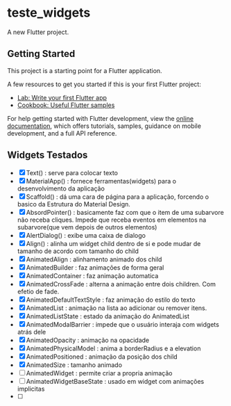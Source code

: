 # teste_widgets

A new Flutter project.

## Getting Started

This project is a starting point for a Flutter application.

A few resources to get you started if this is your first Flutter project:

- [Lab: Write your first Flutter app](https://docs.flutter.dev/get-started/codelab)
- [Cookbook: Useful Flutter samples](https://docs.flutter.dev/cookbook)

For help getting started with Flutter development, view the
[online documentation](https://docs.flutter.dev/), which offers tutorials,
samples, guidance on mobile development, and a full API reference.

## Widgets Testados

- [x] Text() : serve para colocar texto
- [x] MaterialApp() : fornece ferramentas(widgets) para o desenvolvimento da aplicação
- [x] Scaffold() : dá uma cara de página para a aplicação, forcendo o basico da Estrutura do Material Design.
- [x] AbsordPointer() : basicamente faz com que o item de uma subarvore não receba cliques. Impede que receba eventos em elementos na subarvore(que vem depois de outros elementos)
- [x] AlertDialog() : exibe uma caixa de dialogo
- [x] Align() : alinha um widget child dentro de si e pode mudar de tamanho de acordo com tamanho do child
- [x] AnimatedAlign : alinhamento animado dos child
- [x] AnimatedBuilder : faz animações de forma geral
- [x] AnimatedContainer : faz animação automatica
- [x] AnimatedCrossFade : alterna a animação entre dois children. Com efetio de fade.
- [x] AnimatedDefaultTextStyle : faz animação do estilo do texto
- [x] AnimatedList : animação na lista ao adicionar ou remover itens.
- [x] AnimatedListState : estado da animação do AnimatedList
- [x] AnimatedModalBarrier : impede que o usuário interaja com widgets atrás dele
- [x] AnimatedOpacity : animação na opacidade
- [x] AnimatedPhysicalModel : anima a borderRadius e a elevation
- [x] AnimatedPositioned : animação da posição dos child
- [x] AnimatedSize : tamanho animado
- [ ] AnimatedWidget :  permite criar a propria animação
- [ ] AnimatedWidgetBaseState : usado em widget com animações implicitas
- [ ] 